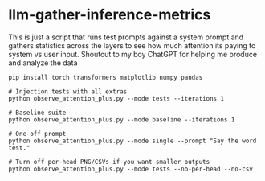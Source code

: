 # llm-gather-inference-metrics
This is just a script that runs test prompts against a system prompt and gathers statistics across the layers to see how much attention its paying to system vs user input. Shoutout to my boy ChatGPT for helping me produce and analyze the data

```
pip install torch transformers matplotlib numpy pandas

# Injection tests with all extras
python observe_attention_plus.py --mode tests --iterations 1

# Baseline suite
python observe_attention_plus.py --mode baseline --iterations 1

# One-off prompt
python observe_attention_plus.py --mode single --prompt "Say the word test."

# Turn off per-head PNG/CSVs if you want smaller outputs
python observe_attention_plus.py --mode tests --no-per-head --no-csv
```
